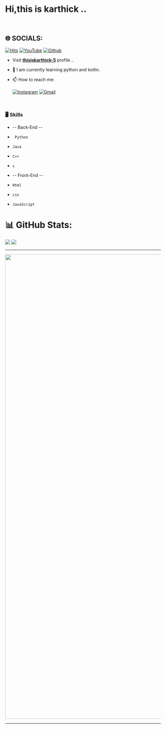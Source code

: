 # Hi,this is karthick ..

<br>


## 🌐 SOCIALS:

[![Hits](https://hits.seeyoufarm.com/api/count/incr/badge.svg?url=https%3A%2F%2Fgithub.com%2Fthisiskarthick-5%2Fthisiskarthick-5&count_bg=%2379C83D&title_bg=%23555555&icon=&icon_color=%23E7E7E7&title=Profile+Views&edge_flat=false)](https://hits.seeyoufarm.com) [![YouTube](https://img.shields.io/badge/YouTube-%23FF0000.svg?logo=YouTube&logoColor=white)](https://youtube.com/@karthick) [![Github](https://img.shields.io/github/followers/thisiskarthick-5?label=Follow&style=social)](https://github.com/thisiskarthick-5)


- Visit  [**thisiskarthick-5**](https://github.com/thisiskarthick-5)  profile ..

- 🤔 I am currently learning  python and kotlin.

- 📫 How to reach me: <br> <br>
               [![Instagram](https://img.shields.io/badge/Instagram-%23E4405F.svg?logo=Instagram&logoColor=white)](https://instagram.com/_itz_pab_x) [![Gmail](https://img.shields.io/badge/-Gmail-c14438?style=flat&logo=Gmail&logoColor=white)](mailto:karthfire@gmail.com)

  <br>


### 🖥 Skills

- -- Back-End -- 
-      Python
-     Java
-     C++
-     c
- -- Front-End --
-     Html
-     css
-     JavaScript




 # 📊 GitHub Stats:
![](https://github-readme-stats.vercel.app/api?username=thisiskarthick-5&theme=ambient_gradient&hide_border=true&include_all_commits=false&count_private=false)
![](https://github-readme-streak-stats.herokuapp.com/?user=thisiskarthick-5&theme=ambient_gradient&hide_border=true)




<hr>
  
<img 
src="https://camo.githubusercontent.com/0499a9d17248b0ef56dae9a63b09b16cc07d7a02f579fdc0a7cb81975dafbebb/68747470733a2f2f6d69726f2e6d656469756d2e636f6d2f6d61782f3638302f302a37513379765349765f7430696f4a2d5a2e676966" width = "1500px">
  
</center>




<hr>



